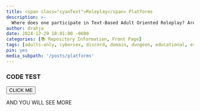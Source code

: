 ```yaml
---
title: <span class="cyanText">Roleplay</span> Platforms
description: >-
  Where does one participate in Text-Based Adult Oriented Roleplay? Are their Rules? Is there an official etiquette?
author: drahja
date: 2024-12-29 18:01:00 -0600
categories: [📚 Repository Information, Front Page]
tags: [adults-only, cybersex, discord, domain, dungeon, educational, erp, f-list.net, guides, historical preservation, information, irc, mmorpg, mu, multi-user, mud, muck, mush, platform, platforms, repository, roleplay, roleplaying, rp, shared hallucination, space, spaces]
pin: yes
media_subpath: '/posts/platforms'
---
```


### CODE TEST

<button type="button" id="test" class="collapsible"><span class="bigText blueText">CLICK ME</span></button><span class="collcon">
<p>AND YOU WILL SEE MORE</p></span>
